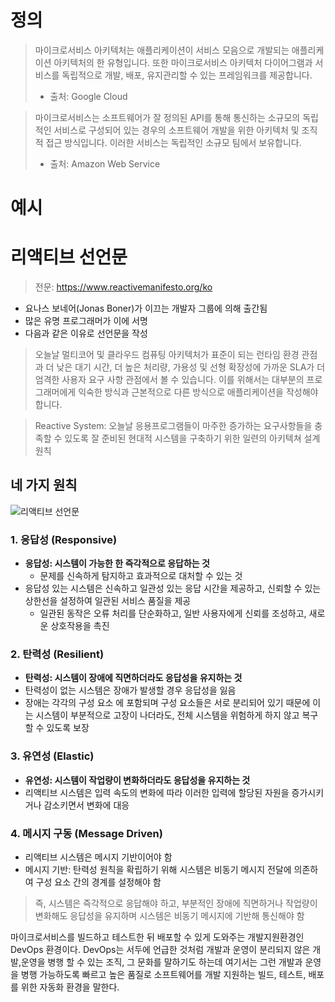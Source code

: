 
# 정의

> 마이크로서비스 아키텍처는 애플리케이션이 서비스 모음으로 개발되는 애플리케이션 아키텍처의 한 유형입니다. 또한 마이크로서비스 아키텍처 다이어그램과 서비스를 독립적으로 개발, 배포, 유지관리할 수 있는 프레임워크를 제공합니다.
> - 출처: Google Cloud

> 마이크로서비스는 소프트웨어가 잘 정의된 API를 통해 통신하는 소규모의 독립적인 서비스로 구성되어 있는 경우의 소프트웨어 개발을 위한 아키텍처 및 조직적 접근 방식입니다. 이러한 서비스는 독립적인 소규모 팀에서 보유합니다.
> - 출처: Amazon Web Service

# 예시



# 리액티브 선언문

> 전문: https://www.reactivemanifesto.org/ko

- 요나스 보네어(Jonas Boner)가 이끄는 개발자 그룹에 의해 출간됨
- 많은 유명 프로그래머가 이에 서명
- 다음과 같은 이유로 선언문을 작성

> 오늘날 멀티코어 및 클라우드 컴퓨팅 아키텍처가 표준이 되는 런타임 환경 관점과 더 낮은 대기 시간, 더 높은 처리량, 가용성 및 선형 확장성에 가까운 SLA가 더 엄격한 사용자 요구 사항 관점에서 볼 수 있습니다. 이를 위해서는 대부분의 프로그래머에게 익숙한 방식과 근본적으로 다른 방식으로 애플리케이션을 작성해야 합니다.

> Reactive System: 오늘날 응용프로그램들이 마주한 증가하는 요구사항들을 충족할 수 있도록 잘 준비된 현대적 시스템을 구축하기 위한 일련의 아키텍쳐 설계 원칙

## 네 가지 원칙

![리액티브 선언문](https://www.reactivemanifesto.org/images/reactive-traits-ko.svg)
### 1. 응답성 (Responsive)

- **응답성: 시스템이 가능한 한 즉각적으로 응답하는 것**
	- 문제를 신속하게 탐지하고 효과적으로 대처할 수 있는 것
- 응답성 있는 시스템은 신속하고 일관성 있는 응답 시간을 제공하고, 신뢰할 수 있는 상한선을 설정하여 일관된 서비스 품질을 제공
	- 일관된 동작은 오류 처리를 단순화하고, 일반 사용자에게 신뢰를 조성하고, 새로운 상호작용을 촉진

### 2. 탄력성 (Resilient)

- **탄력성: 시스템이 장애에 직면하더라도 응답성을 유지하는 것**
- 탄력성이 없는 시스템은 장애가 발생할 경우 응답성을 잃음
- 장애는 각각의 구성 요소 에 포함되며 구성 요소들은 서로 분리되어 있기 때문에 이는 시스템이 부분적으로 고장이 나더라도, 전체 시스템을 위험하게 하지 않고 복구 할 수 있도록 보장

### 3. 유연성 (Elastic)

- **유연성: 시스템이 작업량이 변화하더라도 응답성을 유지하는 것**
- 리액티브 시스템은 입력 속도의 변화에 따라 이러한 입력에 할당된 자원을 증가시키거나 감소키면서 변화에 대응

### 4. 메시지 구동 (Message Driven)

- 리액티브 시스템은 메시지 기반이어야 함
- 메시지 기반: 탄력성 원칙을 확립하기 위해 시스템은 비동기 메시지 전달에 의존하여 구성 요소 간의 경계를 설정해야 함

> 즉, 시스템은 즉각적으로 응답해야 하고, 부분적인 장애에 직면하거나 작업량이 변화해도 응답성을 유지하며 시스템은 비동기 메시지에 기반해 통신해야 함


마이크로서비스를 빌드하고 테스트한 뒤 배포할 수 있게 도와주는 개발지원환경인 DevOps 환경이다. DevOps는 서두에 언급한 것처럼 개발과 운영이 분리되지 않은 개발,운영을 병행 할 수 있는 조직, 그 문화를 말하기도 하는데 여기서는 그런 개발과 운영을 병행 가능하도록 빠르고 높은 품질로 소프트웨어를 개발 지원하는 빌드, 테스트, 배포를 위한 자동화 환경을 말한다.